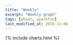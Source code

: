 ```yaml
---
title: "Weekly"
excerpt: "Weekly graph"
tags: [phant, sparkfun]
last_modified_at: 2016-11-06
---
```


{% include charts.html %}

<script>
var drawThisChart = creata_drawChart('?limit=168&sample=12', 'chart-weekly');
google.charts.setOnLoadCallback(drawThisChart);
</script>


<div id="chart-weekly" style="width: 100%;"></div>

